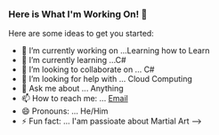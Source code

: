 ### Here is What I'm Working On! 👋



Here are some ideas to get you started:

- 🔭 I’m currently working on ...Learning how to Learn
- 🌱 I’m currently learning ...C# 
- 👯 I’m looking to collaborate on ... C#
- 🤔 I’m looking for help with ... Cloud Computing
- 💬 Ask me about ... Anything
- 📫 How to reach me: ... [Email](abeckford03@yahoo.com)
- 😄 Pronouns: ... He/Him
- ⚡ Fun fact: ... I'am passioate about Martial Art 
-->
